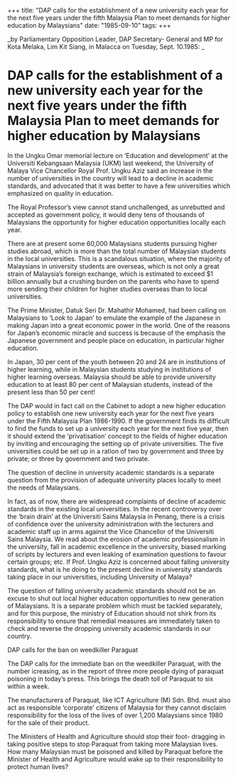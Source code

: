 +++ 
title: "DAP calls for the establishment of a new university each year for the next five years under the fifth Malaysia Plan to meet demands for higher education by Malaysians"
date: "1985-09-10"
tags:
+++

_by Parliamentary Opposition Leader, DAP Secretary- General and MP for Kota Melaka, Lim Kit Siang, in Malacca on Tuesday, Sept. 10.1985: _

# DAP calls for the establishment of a new university each year for the next five years under the fifth Malaysia Plan to meet demands for higher education by Malaysians

In the Ungku Omar memorial lecture on ‘Education and development’ at the Universiti Kebangsaan Malaysia (UKM) last weekend, the University of Malaya Vice Chancellor Royal Prof. Ungku Aziz said an increase in the number of universities in the country will lead to a decline in academic standards, and advocated that it was better to have a few universities which emphasized on quality in education.</u>

The Royal Professor’s view cannot stand unchallenged, as unrebutted and accepted as government policy, it would deny tens of thousands of Malaysians the opportunity for higher education opportunities locally each year.

There are at present some 60,000 Malaysians students pursuing higher studies abroad, which is more than the total number of Malaysian students in the local universities. This is a scandalous situation, where the majority of Malaysians in university students are overseas, which is not only a great strain of Malaysia’s foreign exchange, which is estimated to exceed $1 billion annually but a crushing burden on the parents who have to spend more sending their children for higher studies overseas than to local universities.

The Prime Minister, Datuk Seri Dr. Mahathir Mohamed, had been calling on Malaysians to ‘Look to Japan’ to emulate the example of the Japanese in making Japan into a great economic power in the world. One of the reasons for Japan’s economic miracle and success is because of the emphasis the Japanese government and people place on education, in particular higher education.

In Japan, 30 per cent of the youth between 20 and 24 are in institutions of higher learning, while in Malaysian students studying in institutions of higher learning overseas. Malaysia should be able to provide university education to at least 80 per cent of Malaysian students, instead of the present less than 50 per cent!

The DAP would in fact call on the Cabinet to adopt a new higher education policy to establish one new university each year for the next five years under the Fifth Malaysia Plan 1986-1990. If the government finds its difficult to find the funds to set up a university each year for the next five year, then it should extend the ‘privatisation’ concept to the fields of higher education by inviting and encouraging the setting up of private universities. The five universities could be set up in a ration of two by government and three by private; or three by government and two private.

The question of decline in university academic standards is a separate question from the provision of adequate university places locally to meet the needs of Malaysians.

In fact, as of now, there are widespread complaints of decline of academic standards in the existing local universities. In the recent controversy over the ‘brain drain’ at the Universiti Sains Malaysia in Penang, there is a crisis of confidence over the university administration with the lecturers and academic staff up in arms against the Vice Chancellor of the Universiti Sains Malaysia. We read about the erosion of academic professionalism in the university, fall in academic excellence in the university, biased marking of scripts by lecturers and even leaking of examination questions to favour certain groups; etc. If Prof. Ungku Aziz is concerned about falling university standards, what is he doing to the present decline in university standards taking place in our universities, including University of Malaya?

The question of falling university academic standards should not be an excuse to shut out local higher education opportunities to new generation of Malaysians. It is a separate problem which must be tackled separately, and for this purpose, the ministry of Education should not shirk from its responsibility to ensure that remedial measures are immediately taken to check and reverse the dropping university academic standards in our country.

DAP calls for the ban on weedkiller Paraguat

The DAP calls for the immediate ban on the weedkiller Paraquat, with the number icreasing, as in the report of three more people dying of paraquat poisoning in today’s press. This brings the death toll of Paraquat to six within a week.

The manufacturers of Paraquat, like ICT Agriculture (M) Sdn. Bhd. must also act as responsible ‘corporate’ citizens of Malaysia for they cannot disclaim responsibility for the loss of the lives of over 1,200 Malaysians since 1980 for the sale of their product.

The Ministers of Health and Agriculture should stop their foot- dragging in taking positive steps to stop Paraquat from taking more Malaysian lives. How many Malaysian must be poisoned and killed by Paraquat before the Minister of Health and Agriculture would wake up to their responsibility to protect human lives?
 
